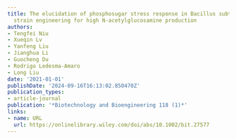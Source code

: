 ```yaml
---
title: The elucidation of phosphosugar stress response in Bacillus subtilis guides
  strain engineering for high N‐acetylglucosamine production
authors:
- Tengfei Niu
- Xueqin Lv
- Yanfeng Liu
- Jianghua Li
- Guocheng Du
- Rodrigo Ledesma‐Amaro
- Long Liu
date: '2021-01-01'
publishDate: '2024-09-16T16:13:02.850470Z'
publication_types:
- article-journal
publication: '*Biotechnology and Bioengineering 118 (1)*'
links:
- name: URL
  url: https://onlinelibrary.wiley.com/doi/abs/10.1002/bit.27577
---
```

